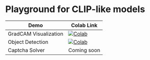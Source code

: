 # Playground for CLIP-like models

| Demo  | Colab Link |
| ------------- | ------------- |
| GradCAM Visualization  |  [![Colab](https://colab.research.google.com/assets/colab-badge.svg)](https://colab.research.google.com/github/kevinzakka/clip_playground/blob/main/CLIP_GradCAM_Visualization.ipynb)  |
| Object Detection  | [![Colab](https://colab.research.google.com/assets/colab-badge.svg)](https://colab.research.google.com/github/kevinzakka/clip_playground/blob/main/CLIP_Patch_Detection.ipynb)  |
| Captcha Solver  | Coming soon  |